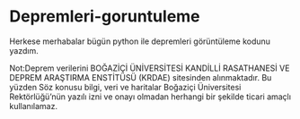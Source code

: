 # Depremleri-goruntuleme
Herkese merhabalar bügün python ile depremleri görüntüleme kodunu yazdım.

Not:Deprem verilerini BOĞAZİÇİ ÜNİVERSİTESİ KANDİLLİ RASATHANESİ VE DEPREM ARAŞTIRMA ENSTİTÜSÜ (KRDAE) sitesinden alınmaktadır. Bu yüzden Söz konusu bilgi, veri ve haritalar Boğaziçi Üniversitesi Rektörlüğü’nün yazılı izni ve onayı olmadan herhangi bir şekilde ticari amaçlı kullanılamaz. 
